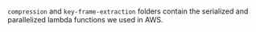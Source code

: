 ###

`compression` and `key-frame-extraction` folders contain the serialized and parallelized lambda functions we used in AWS.
